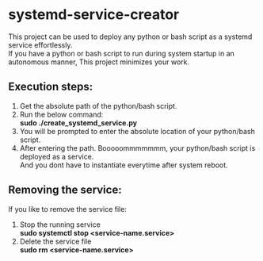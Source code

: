 # systemd-service-creator
This project can be used to deploy any python or bash script as a systemd service effortlessly.  
If you have a python or bash script to run during system startup in an autonomous manner, This project minimizes your work.  

## Execution steps:
1. Get the absolute path of the python/bash script.  
2. Run the below command:  
**sudo ./create_systemd_service.py**  
3. You will be prompted to enter the absolute location of your python/bash script.  
4. After entering the path. Booooommmmmmm, your python/bash script is deployed as a service.  
And you dont have to instantiate everytime after system reboot.  

## Removing the service:
If you like to remove the service file:  
1. Stop the running service  
**sudo systemctl stop <service-name.service>**  
2. Delete the service file  
**sudo rm <service-name.service>**  

